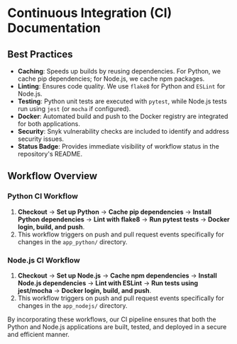 # Continuous Integration (CI) Documentation

## Best Practices
- **Caching**: Speeds up builds by reusing dependencies. For Python, we cache pip dependencies; for Node.js, we cache npm packages.
- **Linting**: Ensures code quality. We use `flake8` for Python and `ESLint` for Node.js.
- **Testing**: Python unit tests are executed with `pytest`, while Node.js tests run using `jest` (or `mocha` if configured).
- **Docker**: Automated build and push to the Docker registry are integrated for both applications.
- **Security**: Snyk vulnerability checks are included to identify and address security issues.
- **Status Badge**: Provides immediate visibility of workflow status in the repository's README.

## Workflow Overview

### Python CI Workflow
1. **Checkout** → **Set up Python** → **Cache pip dependencies** → **Install Python dependencies** → **Lint with flake8** → **Run pytest tests** → **Docker login, build, and push**.
2. This workflow triggers on push and pull request events specifically for changes in the `app_python/` directory.

### Node.js CI Workflow
1. **Checkout** → **Set up Node.js** → **Cache npm dependencies** → **Install Node.js dependencies** → **Lint with ESLint** → **Run tests using jest/mocha** → **Docker login, build, and push**.
2. This workflow triggers on push and pull request events specifically for changes in the `app_nodejs/` directory.

By incorporating these workflows, our CI pipeline ensures that both the Python and Node.js applications are built, tested, and deployed in a secure and efficient manner.
